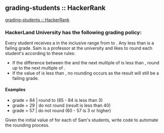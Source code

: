 ## grading-students :: HackerRank

[grading-students :: HackerRank](https://www.hackerrank.com/challenges/grading/problem?isFullScreen=true)

### HackerLand University has the following grading policy:

Every student receives a  in the inclusive range from  to .
Any  less than  is a failing grade.
Sam is a professor at the university and likes to round each student's  according to these rules:

* If the difference between the  and the next multiple of  is less than , round  up to the next multiple of .
* If the value of  is less than , no rounding occurs as the result will still be a failing grade.


#### Examples

* grade = 84 | round to  (85 - 84 is less than 3)
* grade = 29 | do not round (result is less than 40)
* grade = 57 | do not round (60 - 57 is 3 or higher)

Given the initial value of  for each of Sam's  students, write code to automate the rounding process.